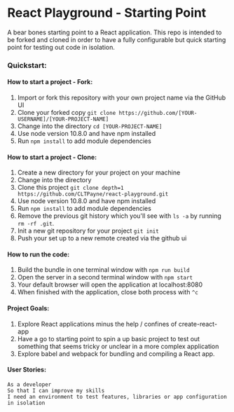 # React Playground - Starting Point

A bear bones starting point to a React application. This repo is intended to be forked and cloned in order to have a fully configurable but quick starting point for testing out code in isolation. 

### Quickstart:
#### How to start a project - Fork:
1. Import or fork this repository with your own project name via the GitHub UI
2. Clone your forked copy ```git clone https://github.com/[YOUR-USERNAME]/[YOUR-PROJECT-NAME]```
3. Change into the directory ```cd [YOUR-PROJECT-NAME]```
4. Use node version 10.8.0 and have npm installed
5. Run ```npm install``` to add module dependencies

#### How to start a project - Clone:
1. Create a new directory for your project on your machine
2. Change into the directory
2. Clone this project ```git clone depth=1 https://github.com/CLTPayne/react-playground.git```
4. Use node version 10.8.0 and have npm installed
5. Run ```npm install``` to add module dependencies
6. Remove the previous git history which you'll see with `ls -a` by running `rm -rf .git`. 
7. Init a new git repository for your project `git init`
8. Push your set up to a new remote created via the github ui 

#### How to run the code:
1. Build the bundle in one terminal window with ```npm run build```
2. Open the server in a second terminal window with ```npm start```
3. Your default browser will open the application at localhost:8080
4. When finished with the application, close both process with ```^c```

#### Project Goals:
1. Explore React applications minus the help / confines of create-react-app
2. Have a go to starting point to spin a up basic project to test out something that seems tricky or unclear in a more complex application
3. Explore babel and webpack for bundling and compiling a React app. 

#### User Stories:
```
As a developer
So that I can improve my skills
I need an environment to test features, libraries or app configuration in isolation
```